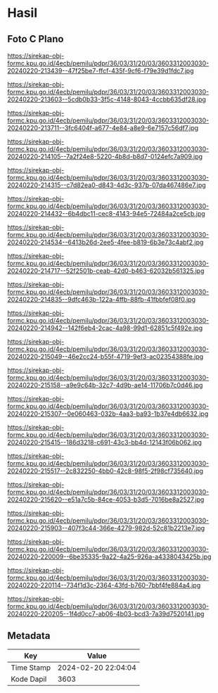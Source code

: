 # Hasil

## Foto C Plano

https://sirekap-obj-formc.kpu.go.id/4ecb/pemilu/pdpr/36/03/31/20/03/3603312003030-20240220-213439--47f25be7-ffcf-435f-9cf6-f79e39d1fdc7.jpg

https://sirekap-obj-formc.kpu.go.id/4ecb/pemilu/pdpr/36/03/31/20/03/3603312003030-20240220-213603--5cdb0b33-3f5c-4148-8043-4ccbb635df28.jpg

https://sirekap-obj-formc.kpu.go.id/4ecb/pemilu/pdpr/36/03/31/20/03/3603312003030-20240220-213711--3fc6404f-a677-4e84-a8e9-6e7157c56df7.jpg

https://sirekap-obj-formc.kpu.go.id/4ecb/pemilu/pdpr/36/03/31/20/03/3603312003030-20240220-214105--7a2f24e8-5220-4b8d-b8d7-0124efc7a909.jpg

https://sirekap-obj-formc.kpu.go.id/4ecb/pemilu/pdpr/36/03/31/20/03/3603312003030-20240220-214315--c7d82ea0-d843-4d3c-937b-07da467486e7.jpg

https://sirekap-obj-formc.kpu.go.id/4ecb/pemilu/pdpr/36/03/31/20/03/3603312003030-20240220-214432--6b4dbc11-cec8-4143-94e5-72484a2ce5cb.jpg

https://sirekap-obj-formc.kpu.go.id/4ecb/pemilu/pdpr/36/03/31/20/03/3603312003030-20240220-214534--6413b26d-2ee5-4fee-b819-6b3e73c4abf2.jpg

https://sirekap-obj-formc.kpu.go.id/4ecb/pemilu/pdpr/36/03/31/20/03/3603312003030-20240220-214717--52f2501b-ceab-42d0-b463-62032b561325.jpg

https://sirekap-obj-formc.kpu.go.id/4ecb/pemilu/pdpr/36/03/31/20/03/3603312003030-20240220-214835--9dfc463b-122a-4ffb-88fb-41fbbfef08f0.jpg

https://sirekap-obj-formc.kpu.go.id/4ecb/pemilu/pdpr/36/03/31/20/03/3603312003030-20240220-214942--142f6eb4-2cac-4a98-99d1-62851c5f492e.jpg

https://sirekap-obj-formc.kpu.go.id/4ecb/pemilu/pdpr/36/03/31/20/03/3603312003030-20240220-215049--46e2cc24-b55f-4719-9ef3-ac02354388fe.jpg

https://sirekap-obj-formc.kpu.go.id/4ecb/pemilu/pdpr/36/03/31/20/03/3603312003030-20240220-215158--a9e9c64b-32c7-4d9b-ae14-11706b7c0d46.jpg

https://sirekap-obj-formc.kpu.go.id/4ecb/pemilu/pdpr/36/03/31/20/03/3603312003030-20240220-215307--0e060463-032b-4aa3-ba93-1b37e4db6632.jpg

https://sirekap-obj-formc.kpu.go.id/4ecb/pemilu/pdpr/36/03/31/20/03/3603312003030-20240220-215415--186d3218-c691-43c3-bb4d-12143f06b062.jpg

https://sirekap-obj-formc.kpu.go.id/4ecb/pemilu/pdpr/36/03/31/20/03/3603312003030-20240220-215517--2c832250-4bb0-42c8-98f5-2f98cf735640.jpg

https://sirekap-obj-formc.kpu.go.id/4ecb/pemilu/pdpr/36/03/31/20/03/3603312003030-20240220-215620--e51a7c5b-84ce-4053-b3d5-7016be8a2527.jpg

https://sirekap-obj-formc.kpu.go.id/4ecb/pemilu/pdpr/36/03/31/20/03/3603312003030-20240220-215903--407f3c44-366e-4279-982d-52c81b2213e7.jpg

https://sirekap-obj-formc.kpu.go.id/4ecb/pemilu/pdpr/36/03/31/20/03/3603312003030-20240220-220009--6be35335-9a22-4a25-926a-a4338043425b.jpg

https://sirekap-obj-formc.kpu.go.id/4ecb/pemilu/pdpr/36/03/31/20/03/3603312003030-20240220-220114--734f1d3c-2364-43fd-b760-7bbf4fe884a4.jpg

https://sirekap-obj-formc.kpu.go.id/4ecb/pemilu/pdpr/36/03/31/20/03/3603312003030-20240220-220205--1f4d0cc7-ab06-4b03-bcd3-7a39d7520141.jpg


## Metadata

| Key        | Value               |
| ---------- | ------------------- |
| Time Stamp | 2024-02-20 22:04:04 |
| Kode Dapil | 3603                |



